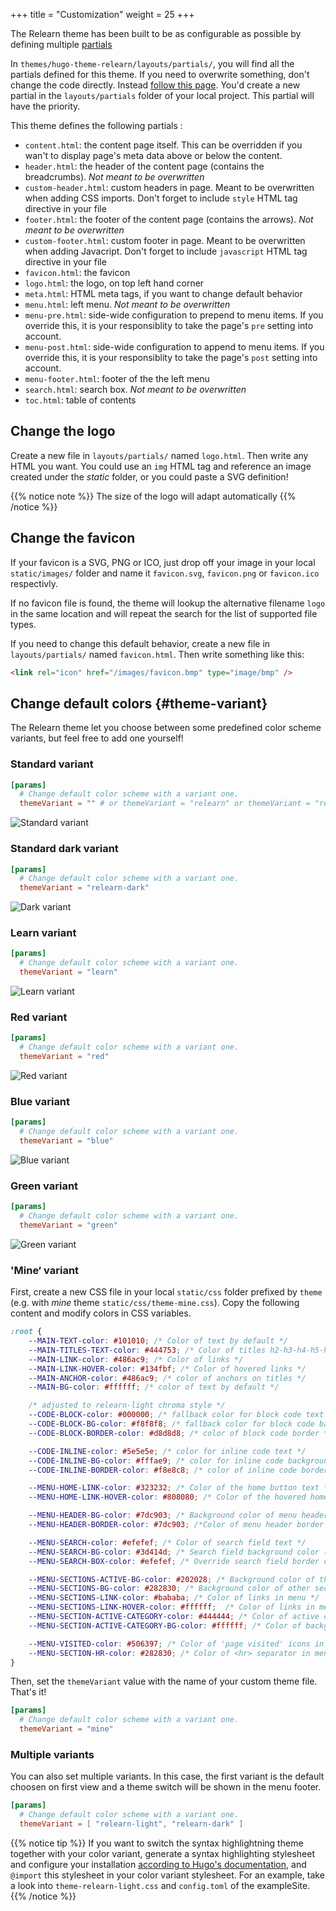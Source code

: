 +++
title = "Customization"
weight = 25
+++

The Relearn theme has been built to be as configurable as possible by defining multiple [partials](https://gohugo.io/templates/partials/)

In `themes/hugo-theme-relearn/layouts/partials/`, you will find all the partials defined for this theme. If you need to overwrite something, don't change the code directly. Instead [follow this page](https://gohugo.io/themes/customizing/). You'd create a new partial in the `layouts/partials` folder of your local project. This partial will have the priority.

This theme defines the following partials :

- `content.html`: the content page itself. This can be overridden if you wan't to display page's meta data above or below the content.
- `header.html`: the header of the content page (contains the breadcrumbs). _Not meant to be overwritten_
- `custom-header.html`: custom headers in page. Meant to be overwritten when adding CSS imports. Don't forget to include `style` HTML tag directive in your file
- `footer.html`: the footer of the content page (contains the arrows). _Not meant to be overwritten_
- `custom-footer.html`:  custom footer in page. Meant to be overwritten when adding Javacript. Don't forget to include `javascript` HTML tag directive in your file
- `favicon.html`: the favicon
- `logo.html`: the logo, on top left hand corner
- `meta.html`: HTML meta tags, if you want to change default behavior
- `menu.html`: left menu. _Not meant to be overwritten_
- `menu-pre.html`: side-wide configuration to prepend to menu items. If you override this, it is your responsiblity to take the page's `pre` setting into account.
- `menu-post.html`: side-wide configuration to append to menu items. If you override this, it is your responsiblity to take the page's `post` setting into account.
- `menu-footer.html`: footer of the the left menu
- `search.html`: search box. _Not meant to be overwritten_
- `toc.html`: table of contents

## Change the logo

Create a new file in `layouts/partials/` named `logo.html`. Then write any HTML you want.
You could use an `img` HTML tag and reference an image created under the *static* folder, or you could paste a SVG definition!

{{% notice note %}}
The size of the logo will adapt automatically
{{% /notice %}}

## Change the favicon

If your favicon is a SVG, PNG or ICO, just drop off your image in your local `static/images/` folder and name it `favicon.svg`, `favicon.png` or `favicon.ico` respectivly.

If no favicon file is found, the theme will lookup the alternative filename `logo` in the same location and will repeat the search for the list of supported file types.

If you need to change this default behavior, create a new file in `layouts/partials/` named `favicon.html`. Then write something like this:

```html
<link rel="icon" href="/images/favicon.bmp" type="image/bmp" />
```

## Change default colors {#theme-variant}

The Relearn theme let you choose between some predefined color scheme variants, but feel free to add one yourself!

### Standard variant

```toml
[params]
  # Change default color scheme with a variant one.
  themeVariant = "" # or themeVariant = "relearn" or themeVariant = "relearn-light"
```

![Standard variant](images/standard-variant.png?width=60pc)

### Standard dark variant

```toml
[params]
  # Change default color scheme with a variant one.
  themeVariant = "relearn-dark"
```

![Dark variant](images/standard-dark-variant.png?width=60pc)

### Learn variant

```toml
[params]
  # Change default color scheme with a variant one.
  themeVariant = "learn"
```

![Learn variant](images/learn-variant.png?width=60pc)

### Red variant

```toml
[params]
  # Change default color scheme with a variant one.
  themeVariant = "red"
```

![Red variant](images/red-variant.png?width=60pc)

### Blue variant

```toml
[params]
  # Change default color scheme with a variant one.
  themeVariant = "blue"
```

![Blue variant](images/blue-variant.png?width=60pc)

### Green variant

```toml
[params]
  # Change default color scheme with a variant one.
  themeVariant = "green"
```

![Green variant](images/green-variant.png?width=60pc)

### 'Mine‘ variant

First, create a new CSS file in your local `static/css` folder prefixed by `theme` (e.g. with _mine_ theme `static/css/theme-mine.css`). Copy the following content and modify colors in CSS variables.

```css
:root {
    --MAIN-TEXT-color: #101010; /* Color of text by default */
    --MAIN-TITLES-TEXT-color: #444753; /* Color of titles h2-h3-h4-h5-h6 */
    --MAIN-LINK-color: #486ac9; /* Color of links */
    --MAIN-LINK-HOVER-color: #134fbf; /* Color of hovered links */
    --MAIN-ANCHOR-color: #486ac9; /* color of anchors on titles */
    --MAIN-BG-color: #ffffff; /* color of text by default */

    /* adjusted to relearn-light chroma style */
    --CODE-BLOCK-color: #000000; /* fallback color for block code text */
    --CODE-BLOCK-BG-color: #f8f8f8; /* fallback color for block code background */
    --CODE-BLOCK-BORDER-color: #d8d8d8; /* color of block code border */

    --CODE-INLINE-color: #5e5e5e; /* color for inline code text */
    --CODE-INLINE-BG-color: #fffae9; /* color for inline code background */
    --CODE-INLINE-BORDER-color: #f8e8c8; /* color of inline code border */

    --MENU-HOME-LINK-color: #323232; /* Color of the home button text */
    --MENU-HOME-LINK-HOVER-color: #808080; /* Color of the hovered home button text */

    --MENU-HEADER-BG-color: #7dc903; /* Background color of menu header */
    --MENU-HEADER-BORDER-color: #7dc903; /*Color of menu header border */

    --MENU-SEARCH-color: #efefef; /* Color of search field text */
    --MENU-SEARCH-BG-color: #3d414d; /* Search field background color (by default borders + icons) */
    --MENU-SEARCH-BOX-color: #efefef; /* Override search field border color */

    --MENU-SECTIONS-ACTIVE-BG-color: #202028; /* Background color of the active section and its children */
    --MENU-SECTIONS-BG-color: #282830; /* Background color of other sections */
    --MENU-SECTIONS-LINK-color: #bababa; /* Color of links in menu */
    --MENU-SECTIONS-LINK-HOVER-color: #ffffff;  /* Color of links in menu, when hovered */
    --MENU-SECTION-ACTIVE-CATEGORY-color: #444444; /* Color of active category text */
    --MENU-SECTION-ACTIVE-CATEGORY-BG-color: #ffffff; /* Color of background for the active category (only) */

    --MENU-VISITED-color: #506397; /* Color of 'page visited' icons in menu */
    --MENU-SECTION-HR-color: #282830; /* Color of <hr> separator in menu */
}
```

Then, set the `themeVariant` value with the name of your custom theme file. That's it!

```toml
[params]
  # Change default color scheme with a variant one.
  themeVariant = "mine"
```

### Multiple variants

You can also set multiple variants. In this case, the first variant is the default choosen on first view and a theme switch will be shown in the menu footer.

```toml
[params]
  # Change default color scheme with a variant one.
  themeVariant = [ "relearn-light", "relearn-dark" ]
```

{{% notice tip %}}
If you want to switch the syntax highlightning theme together with your color variant, generate a syntax highlighting stylesheet and configure your installation [according to Hugo's documentation](https://gohugo.io/content-management/syntax-highlighting/),  and `@import` this stylesheet in your color variant stylesheet. For an example, take a look into `theme-relearn-light.css` and `config.toml` of the exampleSite.
{{% /notice %}}
